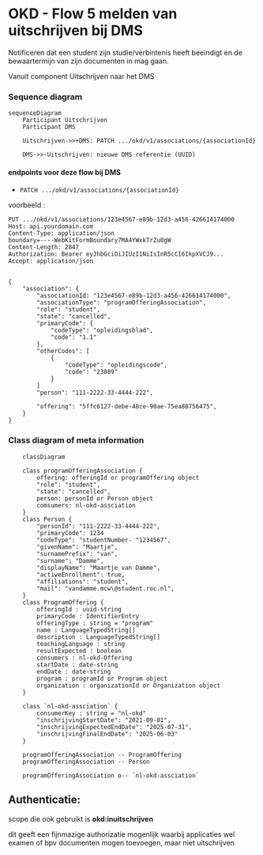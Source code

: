# OKD - Flow 5 melden van uitschrijven bij DMS
Notificeren dat een student zijn studie/verbintenis heeft beeindigt en de bewaartermijn van zijn documenten in mag gaan.

Vanuit component Uitschrijven naar het DMS



### Sequence diagram 
```mermaid
sequenceDiagram
    Participant Uitschrijven
    Participant DMS

    Uitschrijven->>+DMS: PATCH .../okd/v1/associations/{associationId}

    DMS->>-Uitschrijven: nieuwe DMS referentie (UUID)

```
#### endpoints voor deze flow bij DMS
- `PATCH .../okd/v1/associations/{associationId}`

voorbeeld :
```
PUT .../okd/v1/associations/123e4567-e89b-12d3-a456-426614174000
Host: api.yourdomain.com
Content-Type: application/json
boundary=----WebKitFormBoundary7MA4YWxkTrZu0gW
Content-Length: 2847
Authorization: Bearer eyJhbGciOiJIUzI1NiIsInR5cCI6IkpXVCJ9...
Accept: application/json


{
    "association": {
        "associationId: "123e4567-e89b-12d3-a456-426614174000",
        "associationType": "programOfferingAssociation",
        "role": "student",
        "state": "cancelled",
        "primaryCode": {
            "codeType": "opleidingsblad",
            "code": "1.1"
        },
        "otherCodes": [
            {
                "codeType": "opleidingscode",
                "code": "23089"
            }
        ]
        "person": "111-2222-33-4444-222",
 
        "offering": "5ffc6127-debe-48ce-90ae-75ea80756475",
    }
}
```

### Class diagram of meta information
```mermaid
	classDiagram

    class programOfferingAssociation {
        offering: offeringId or programOffering object
        "role": "student",
        "state": "cancelled",
        person: personId or Person object
        comsumers: nl-okd-assciation
    }
    class Person {
        "personId": "111-2222-33-4444-222",
        "primaryCode": 1234
        "codeType": "studentNumber- "1234567",
        "givenName": "Maartje",
        "surnamePrefix": "van",
        "surname": "Damme",
        "displayName": "Maartje van Damme",
        "activeEnrollment": true,
        "affiliations": "student",
        "mail": "vandamme.mcw\@student.roc.nl",
    }
    class ProgramOffering {
        offeringId : uuid-string
        primaryCode : IdentifierEntry
        offeringType : string = "program"
        name : LanguageTypedString[]
        description : LanguageTypedString[]
        teachingLanguage : string
        resultExpected : boolean
        consumers : nl-okd-Offering
        startDate : date-string
        endDate : date-string
        program : programId or Program object
        organization : organizationId or Organization object
    }

    class `nl-okd-assciation` {
        consumerKey : string = "nl-okd"
        "inschrijvingStartDate": "2021-09-01", 
        "inschrijvingExpectedEndDate": "2025-07-31",
        "inschrijvingFinalEndDate": "2025-06-03"
    }

    programOfferingAssociation -- ProgramOffering
    programOfferingAssociation -- Person

    programOfferingAssociation o-- `nl-okd-assciation`

```

## Authenticatie:
scope die ook gebruikt is **okd:inuitschrijven**

dit geeft een fijnmazige authorizatie mogenlijk waarbij applicaties wel examen of bpv documenten mogen toevoegen, maar niet uitschrijven
